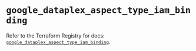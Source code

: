 # `google_dataplex_aspect_type_iam_binding`

Refer to the Terraform Registry for docs: [`google_dataplex_aspect_type_iam_binding`](https://registry.terraform.io/providers/hashicorp/google-beta/6.17.0/docs/resources/google_dataplex_aspect_type_iam_binding).
